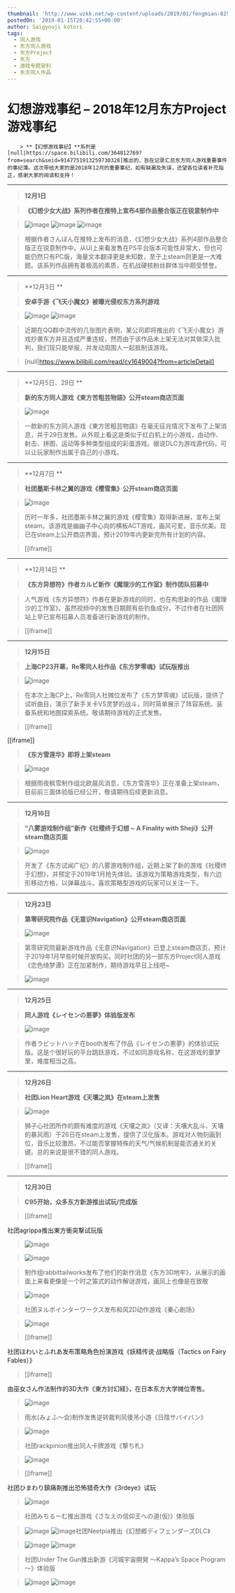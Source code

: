 ```yaml
---
thumbnail: 'http://www.uzkk.net/wp-content/uploads/2019/01/fengmian-825x510.png'
postedOn: '2019-01-15T20:42:55+00:00'
author: Saigyouji kotori
tags:
  - 同人游戏
  - 东方同人游戏
  - 东方Project
  - 东方
  - 游戏专题安利
  - 东方同人作品
---
```


# 幻想游戏事纪 – 2018年12月东方Project游戏事纪

		> **【幻想游戏事纪】**系列是[null|https://space.bilibili.com/364812769?from=search&seid=9147751913259730328]推出的，旨在记录汇总东方同人游戏重要事件的事纪簿。这次带给大家的是2018年12月的重要事纪，如有缺漏及失误，还望各位读者补充指正，感谢大家的阅读和支持！

> 

---

> **12月1日**

> **《幻想少女大战》系列作者在推特上宣布4部作品整合版正在锐意制作中**

> ![image](http://www.uzkk.net/wp-content/uploads/2019/01/20190115203535.png) ![image](http://www.uzkk.net/wp-content/uploads/2019/01/20190115203546.png) ![image](http://www.uzkk.net/wp-content/uploads/2019/01/20190115203557.png)

> 根据作者さんぼん在推特上发布的消息，《幻想少女大战》系列4部作品整合版正在锐意制作中。从UI上来看发售在PS平台版本可能性非常大，但也可能仍然只有PC版，海量文本翻译更是未知数，至于上steam则更是一大难题。该系列作品拥有着极高的素质，在机战硬核粉丝群体当中颇受赞誉。

---

> **12月3日 **

> **安卓手游《飞天小魔女》被曝光侵权东方系列游戏**

> ![image](http://www.uzkk.net/wp-content/uploads/2019/01/20190115203649.png) ![image](http://www.uzkk.net/wp-content/uploads/2019/01/20190115203701.png)

> 近期在QQ群中流传的几张图片表明，某公司即将推出的《飞天小魔女》游戏抄袭东方并且造成严重违规，然而由于该作品未上架无法对其做深入批判，我们现只能举报，并发动周围人一起抵制该游戏。

> [null|https://www.bilibili.com/read/cv1649004?from=articleDetail]

---

> **12月5日、29日 **

> **新的东方同人游戏《東方苦粗芸物語》公开steam商店页面**

> ![image](http://www.uzkk.net/wp-content/uploads/2019/01/20190115203715.png)

> 一款新的东方同人游戏《東方苦粗芸物語》在毫无征兆情况下发布了上架消息，并于29日发售。从外观上看这是类似于红白机上的小游戏，由动作、射击、拼图、运动等多种类型组成的彩蛋游戏。据说DLC为游戏源代码，可以让玩家制作出属于自己的小游戏。

---

> **12月7日 **

> **社团墨斯卡林之翼的游戏《樱雪集》公开steam商店页面**

> ![image](http://www.uzkk.net/wp-content/uploads/2019/01/20190115203731.png)

> 历时一年多，社团墨斯卡林之翼的游戏《樱雪集》取得新进展，宣布上架steam。该游戏是幽幽子中心向的横板ACT游戏，画风可爱，音乐优美。现已在steam上公开商店界面，预计2019年内更新完所有计划的内容。

> [[iframe]]

---

> **12月14日 **

> **《东方异想符》作者カルビ新作《魔理沙的工作室》制作团队招募中**

> 人气游戏《东方异想符》作者在更新游戏的同时，也在构思新的作品《魔理沙的工作室》。虽然视频中的发售日期颇有些钓鱼成分，不过作者在社团网站上早已宣布招募人员准备进行新游戏的制作。

> [[iframe]]

---

> **12月15日**

> **上海CP23开幕，Re零同人社作品《东方梦零魂》试玩版推出**

> ![image](http://www.uzkk.net/wp-content/uploads/2019/01/20190115200309.png)

> 在本次上海CP上，Re零同人社摊位发布了《东方梦零魂》试玩版，提供了试听曲目，演示了新手关卡VS灵梦的战斗，同时简单展示了阵容系统、装备系统和地图探索系统。敬请期待游戏的正式发售。

> [[iframe]]

[[iframe]]

> **《东方雪莲华》即将上架steam**

> ![image](http://www.uzkk.net/wp-content/uploads/2019/01/20190115200548.png)

> 根据雨夜枫雪制作组北欧晨风消息，《东方雪莲华》正在准备上架steam，目前前三面体验版已经公开，敬请期待后续更新消息。

---

> **12月16日**

> **“八雾游戏制作组”新作《社稷终于幻想 ~ A Finality with Sheji》公开steam商店页面**

> ![image](http://www.uzkk.net/wp-content/uploads/2019/01/20190115200727.png)

> 开发了《东方试闻广纪》的八雾游戏制作组，近期上架了新的游戏《社稷终于幻想》，并预定于2019年1月抢先体验。该游戏为策略游戏类型，有六边形移动方格，以弹幕战斗。喜欢策略型游戏的玩家可以关注一下。

---

> **12月23日**

> **第零研究院作品《无意识Navigation》公开steam商店页面**

> ![image](http://www.uzkk.net/wp-content/uploads/2019/01/20190115200741.png)

> 第零研究院最新游戏作品《无意识Navigation》已登上steam商店页，预计于2019年1月早些时候开放购买。同时社团的另一部东方Project同人游戏《恋色绮梦谭》正在加紧制作，期待游戏早日上线吧~

> ![image](http://www.uzkk.net/wp-content/uploads/2019/01/20190115203837.png)

---

> **12月25日**

> **同人游戏《レイセンの悪夢》体验版发布**

> ![image](http://www.uzkk.net/wp-content/uploads/2019/01/20190115200941.png)

> 作者ラビットハッチ在booth发布了作品《レイセンの悪夢》的体验试玩版。这是个很好玩的平台跳跃游戏，不过如同游戏名称，在这游戏的噩梦里，难度相当之高。

---

> **12月26日**

> **社团Lion Heart游戏《天壤之岚》在steam上发售**

> ![image](http://www.uzkk.net/wp-content/uploads/2019/01/20190115200959.png)

> 狮子心社团所作的颇有难度的游戏《天壤之岚》（又译：天壤大乱斗、天壤的暴风雨）于26日在steam上发售，提供了汉化版本。游戏对人物刻画到位，音乐比较激昂，不过能否掌握特殊的天气/气候机制是能否通关的关键。总的来说是很不错的同人游戏。

> [[iframe]]

---

> **12月30日**

> **C95开始，众多东方新游推出试玩/完成版**

> [[iframe]]

社团agrippa推出東方衝突撃试玩版

> ![image](http://www.uzkk.net/wp-content/uploads/2019/01/20190115201018.png)

> ![image](http://www.uzkk.net/wp-content/uploads/2019/01/20190115201033.png)

> 制作组rabbittailworks发布了他们的新作消息《东方3D地牢》，从展示的画面上来看更像是一个时之笛式的动作解谜游戏，画风上也像是在致敬

> ![image](http://www.uzkk.net/wp-content/uploads/2019/01/20190115201050.png)

> 社团ヌルポインターワークス发布和风2D动作游戏《秦心剧场》

> ![image](http://www.uzkk.net/wp-content/uploads/2019/01/20190115201103.png)

> [[iframe]]

社团ほわいとふれあ发布策略角色扮演游戏《妖精传说·战略版（Tactics on Fairy Fables）》

> [[iframe]]

由巫女さん作法制作的3D大作《東方討幻経》，在日本东方大学摊位寄售。

> ![image](http://www.uzkk.net/wp-content/uploads/2019/01/20190115203922.png)

> 雨水(みょふ～会)制作发售逆转裁判风傻吊小游《日陰サバイバン》

> ![image](http://www.uzkk.net/wp-content/uploads/2019/01/20190115203933.png)

> 社团rackpinion推出同人卡牌游戏《撃ち札》

> ![image](http://www.uzkk.net/wp-content/uploads/2019/01/20190115203943.png)

> [[iframe]]

社团ひまわり鎮痛剤推出恐怖猎奇大作《3rdeye》试玩

> ![image](http://www.uzkk.net/wp-content/uploads/2019/01/20190115204002.png)

> 社团みちるーむ推出游戏《さなえの信仰王への道(仮)》体验版

> ![image](http://www.uzkk.net/wp-content/uploads/2019/01/20190115201943.png) ![image](http://www.uzkk.net/wp-content/uploads/2019/01/20190115202000.png)社团Neetpia推出《幻想郷ディフェンダーズDLC》

> ![image](http://www.uzkk.net/wp-content/uploads/2019/01/20190115202020.png) ![image](http://www.uzkk.net/wp-content/uploads/2019/01/20190115202031.png)

> 社团Under The Gun推出新游《河城宇宙開発 ～Kappa’s Space Program～》体验版

> ![image](http://www.uzkk.net/wp-content/uploads/2019/01/20190115202041.png) ![image](http://www.uzkk.net/wp-content/uploads/2019/01/20190115202055.png)

	